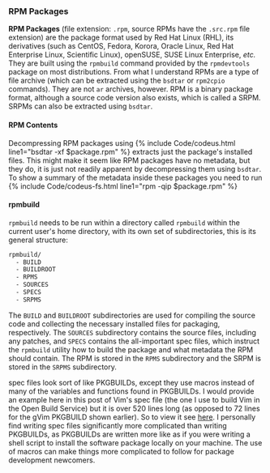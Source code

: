 ### RPM Packages
**RPM Packages** (file extension: `.rpm`, source RPMs have the `.src.rpm` file extension) are the package format used by Red Hat Linux (RHL), its derivatives (such as CentOS, Fedora, Korora, Oracle Linux, Red Hat Enterprise Linux, Scientific Linux), openSUSE, SUSE Linux Enterprise, *etc.* They are built using the `rpmbuild` command provided by the `rpmdevtools` package on most distributions. From what I understand RPMs are a type of file archive (which can be extracted using the `bsdtar` or `rpm2cpio` commands). They are not `ar` archives, however. RPM is a binary package format, although a source code version also exists, which is called a SRPM. SRPMs can also be extracted using `bsdtar`.

#### RPM Contents
Decompressing RPM packages using {% include Code/codeus.html line1="bsdtar -xf $package.rpm" %} extracts just the package's installed files. This might make it seem like RPM packages have no metadata, but they do, it is just not readily apparent by decompressing them using `bsdtar`. To show a summary of the metadata inside these packages you need to run {% include Code/codeus-fs.html line1="rpm -qip $package.rpm" %}

#### rpmbuild
`rpmbuild` needs to be run within a directory called `rpmbuild` within the current user's home directory, with its own set of subdirectories, this is its general structure:

~~~ bash
rpmbuild/
  - BUILD
  - BUILDROOT
  - RPMS
  - SOURCES
  - SPECS
  - SRPMS
~~~

The `BUILD` and `BUILDROOT` subdirectories are used for compiling the source code and collecting the necessary installed files for packaging, respectively. The `SOURCES` subdirectory contains the source files, including any patches, and `SPECS` contains the all-important spec files, which instruct the `rpmbuild` utility how to build the package and what metadata the RPM should contain. The RPM is stored in the `RPMS` subdirectory and the SRPM is stored in the `SRPMS` subdirectory.

spec files look sort of like PKGBUILDs, except they use macros instead of many of the variables and functions found in PKGBUILDs. I would provide an example here in this post of Vim's spec file (the one I use to build Vim in the Open Build Service) but it is over 520 lines long (as opposed to 72 lines for the gVim PKGBUILD shown earlier). So to view it see [here](https://build.opensuse.org/package/view_file/home:fusion809/vim/vim.spec?expand=1). I personally find writing spec files significantly more complicated than writing PKGBUILDs, as PKGBUILDs are written more like as if you were writing a shell script to install the software package locally on your machine. The use of macros can make things more complicated to follow for package development newcomers. 
